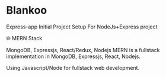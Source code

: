 # Blankoo
Express-app
Initial Project Setup For NodeJs+Express project

🌐 MERN Stack

MongoDB, Expressjs, React/Redux, Nodejs
MERN is a fullstack implementation in MongoDB, Expressjs, React, Nodejs.

Using Javascript/Node for fullstack web development.
